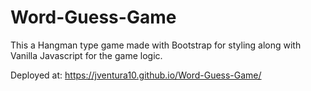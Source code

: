 # Word-Guess-Game

This a Hangman type game made with Bootstrap for styling along with Vanilla Javascript for the game logic.

Deployed at: https://jventura10.github.io/Word-Guess-Game/
